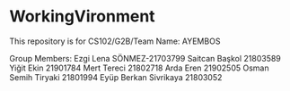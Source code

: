 # WorkingVironment
This repository is for CS102/G2B/Team Name: AYEMBOS

Group Members:
Ezgi Lena SÖNMEZ-21703799
Saitcan Başkol 21803589
Yiğit Ekin 21901784
Mert Tereci 21802718
Arda Eren 21902505
Osman Semih Tiryaki 21801994
Eyüp Berkan Sivrikaya 21803052